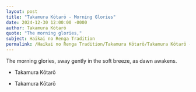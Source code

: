 ```yaml
---
layout: post
title: "Takamura Kōtarō - Morning Glories"
date: 2024-12-30 12:00:00 -0000
author: Takamura Kōtarō
quote: "The morning glories,"
subject: Haikai no Renga Tradition
permalink: /Haikai no Renga Tradition/Takamura Kōtarō/Takamura Kōtarō - Morning Glories
---
```


The morning glories,
sway gently in the soft breeze,
as dawn awakens.

- Takamura Kōtarō

- Takamura Kōtarō
